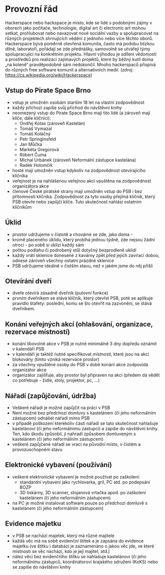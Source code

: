 # Provozní řád

Hackerspace nebo hackspace je místo, kde se lidé s podobnými zájmy v oborech jako počítače, technologie, digital art či electronic art mohou setkat, prohlubovat nebo navazovat nové sociální vazby a spolupracovat na různých projektech shrnujících vědění z jednoho nebo více těchto oborů. Hackerspace bývá poměrně otevřená komunita, často má podobu blízkou dílně, laboratoři, pořádají se zde přednášky, samovolně se utvářejí týmy spolupracující na konkrétním projektu. Hlavní výhodou je sdílení vědomostí a prostředků pro realizaci zajímavých projektů, které by běžný kutil doma „na koleně“ pravděpodobně sám nedokončil. Mnoho hackerspaců přispívá do různých free software komunit a alternativních medií.
(zdroj: https://cs.wikipedia.org/wiki/Hackerspace)


Vstup do Pirate Space Brno
--------------------------
- vstup je umožněn osobám starším 18 let na vlastní zodpovědnost
- každý příchozí zapíše svůj příchod do návštěvní knihy
- neomezený vstup do Pirate Space Brno mají tito lidé (a zároveň mají klíče, dále klíčníci):
  - Ondřej Kotas (zároveň Kastelán)
  - Tomáš Vymazal
  - Tomáš Koláčný
  - Petr Springinsfeld
  - Jan Můčka
  - Markéta Gregorová
  - Róbert Čuma
  - Michal Urbánek (zároveň Neformální zástupce kastelána)
  - Radek Holomčík
- hosté mají umožněn vstup kdykoliv na zodpovědnost otevírajícího klíčníka
- veřejnost je na nahlášenou veřejnou akci vpuštěna na zodpovědnost organizátora akce
- členové České pirátské strany mají umožněn vstup do PSB i bez přítomnosti klíčníka. Zodpovědnost za tyto osoby přejímá klíčník, který PSB otevře nebo zapůjčí klíče. Tuto skutečnost nahlásí ostatním klíčníkům


Úklid
-----
- prostor udržujeme v čistotě a chováme se zde, jako doma -
- kromě placeného úklidu, který probíhá jednou týdně, zde nejsou žádní otroci - po sobě si uklízí každý sám
- politou podlahu či podrobený stůl dotyčný bezprodleně uklidí
- každý vrátí sklenice donesené z kavárny zpět před jejich zavírací dobou, odnese zároveň všechny ostatní prázdné sklenice
- PSB udržujeme ideálně v čistším stavu, než v jakém jsme do něj přišli


Otevírání dveří
---------------
- dveře otevírá zásadně dveřník (putovní funkce)
- prvním dveřníkem se stává klíčník, který otevřel PSB, poté se aplikuje pravidlo štafety: poslední, komu se šlo otevřít na zazvonění, se stává dveřníkem.


Konání veřejných akcí (ohlašování, organizace, rezervace místností)
-------------------------------------------------------------------
- konání libovolné akce v PSB je nutné minimálně 3 dny dopředu oznámit v kalendáři PSB
- v kalendáři je taktéž nutné specifikovat místnosti, které jsou na akci blokovány (tímto vzniká rezervace prostor)
- za všechny vpuštěné osoby do PSB v době konání akce zodpovídá organizátor akce
- organizátor zajišťuje, aby prostor byl připraven na akci (předem dá vědět co potřebuje - židle, stoly, projektor, pc, ...)


Nářadí (zapůjčování, údržba)
----------------------------
- Veškeré nářadí je možné zapůjčit na práci v PSB
- Není možné bez předchozí domluvy s kastelánem (či jeho neformálním zástupcem) odnášet nářadí mimo PSB
- v případě poškození kterékoliv části nářadí se tato skutečnost nahlašuje kastelánovi (či jeho neformálnímu zástupci) a zapíše do návštěvní knihy. Ten, kdo škodu způsobil, ji nahradí způsobem domluveným s kastelánem (či jeho neformálním zástupcem)
- veškeré zapůjčené nářadí se vrací na původní místo, v čistém a provozuschopném stavu


Elektronické vybavení (používání)
---------------------------------
- veškeré elektronické vybavení je možné používat po zaškolení:
  - standardní vybavení jako rychlovarka, gril, PC atd. po podepsání BOZP
  - 3D tiskárny, 3D scanner, stojanová vrtačka apod. po zaškolení kastelánem (či jeho neformálním zástupcem)
- na PC je možné instalovat software pouze po předchozí domluvě s kastelánem (či jeho neformálním zástupcem)


Evidence majetku
----------------
- v PSB se nachází majetek, který má různé majitele
- každá věc má na sobě evidenční štítek a je zapsána do evidence majetku (ve štítku i databázi je zaznamenáno o jakou věc jde, ve které místnosti se věc nachází, kdo je její majitel, atd.)
- nález věci bez evidenčního štítku se nahlašuje kastelánovi (či jeho neformálnímu zástupci), koordinátorovi krajského sdružení (KoKS) nebo se zapíše do návštěvní knihy
